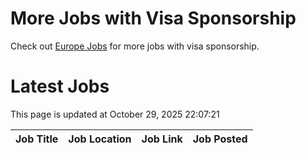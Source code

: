 # More Jobs with Visa Sponsorship

Check out [Europe Jobs](https://github.com/sureshparimi/europejobs#latest-jobs) for more jobs with visa sponsorship.

# Latest Jobs

This page is updated at October 29, 2025 22:07:21

| Job Title | Job Location | Job Link | Job Posted |
| --- | --- | --- | --- |
